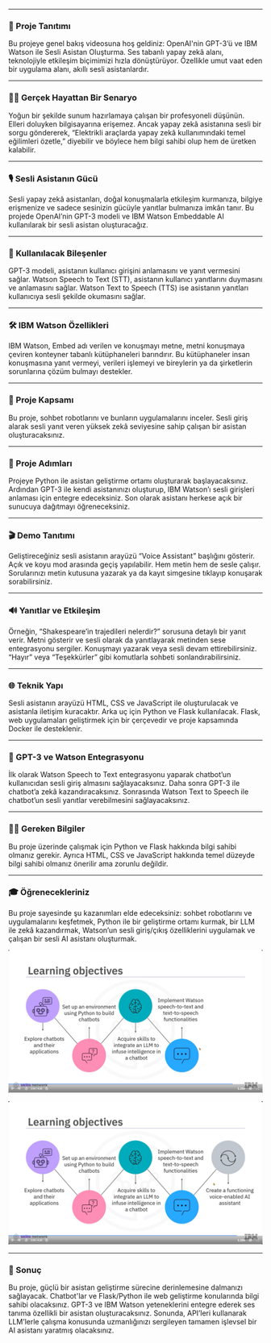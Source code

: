 
---

### 🧠 Proje Tanıtımı

Bu projeye genel bakış videosuna hoş geldiniz: OpenAI'nin GPT-3’ü ve IBM Watson ile Sesli Asistan Oluşturma. Ses tabanlı yapay zekâ alanı, teknolojiyle etkileşim biçimimizi hızla dönüştürüyor. Özellikle umut vaat eden bir uygulama alanı, akıllı sesli asistanlardır.

---

### 👩‍💼 Gerçek Hayattan Bir Senaryo

Yoğun bir şekilde sunum hazırlamaya çalışan bir profesyoneli düşünün. Elleri doluyken bilgisayarına erişemez. Ancak yapay zekâ asistanına sesli bir sorgu göndererek, “Elektrikli araçlarda yapay zekâ kullanımındaki temel eğilimleri özetle,” diyebilir ve böylece hem bilgi sahibi olup hem de üretken kalabilir.

---

### 🎙️ Sesli Asistanın Gücü

Sesli yapay zekâ asistanları, doğal konuşmalarla etkileşim kurmanıza, bilgiye erişmenize ve sadece sesinizin gücüyle yanıtlar bulmanıza imkân tanır. Bu projede OpenAI’nin GPT-3 modeli ve IBM Watson Embeddable AI kullanılarak bir sesli asistan oluşturacağız.

---

### 🧩 Kullanılacak Bileşenler

GPT-3 modeli, asistanın kullanıcı girişini anlamasını ve yanıt vermesini sağlar. Watson Speech to Text (STT), asistanın kullanıcı yanıtlarını duymasını ve anlamasını sağlar. Watson Text to Speech (TTS) ise asistanın yanıtları kullanıcıya sesli şekilde okumasını sağlar.

---

### 🛠️ IBM Watson Özellikleri

IBM Watson, Embed adı verilen ve konuşmayı metne, metni konuşmaya çeviren konteyner tabanlı kütüphaneleri barındırır. Bu kütüphaneler insan konuşmasına yanıt vermeyi, verileri işlemeyi ve bireylerin ya da şirketlerin sorunlarına çözüm bulmayı destekler.

---

### 🤖 Proje Kapsamı

Bu proje, sohbet robotlarını ve bunların uygulamalarını inceler. Sesli giriş alarak sesli yanıt veren yüksek zekâ seviyesine sahip çalışan bir asistan oluşturacaksınız.

---

### 🧪 Proje Adımları

Projeye Python ile asistan geliştirme ortamı oluşturarak başlayacaksınız. Ardından GPT-3 ile kendi asistanınızı oluşturup, IBM Watson’ı sesli girişleri anlaması için entegre edeceksiniz. Son olarak asistanı herkese açık bir sunucuya dağıtmayı öğreneceksiniz.

---

### 🎬 Demo Tanıtımı

Geliştireceğiniz sesli asistanın arayüzü “Voice Assistant” başlığını gösterir. Açık ve koyu mod arasında geçiş yapılabilir. Hem metin hem de sesle çalışır. Sorularınızı metin kutusuna yazarak ya da kayıt simgesine tıklayıp konuşarak sorabilirsiniz.

---

### 🔊 Yanıtlar ve Etkileşim

Örneğin, “Shakespeare’in trajedileri nelerdir?” sorusuna detaylı bir yanıt verir. Metni gösterir ve sesli olarak da yanıtlayarak metinden sese entegrasyonu sergiler. Konuşmayı yazarak veya sesli devam ettirebilirsiniz. “Hayır” veya “Teşekkürler” gibi komutlarla sohbeti sonlandırabilirsiniz.

---

### 🌐 Teknik Yapı

Sesli asistanın arayüzü HTML, CSS ve JavaScript ile oluşturulacak ve asistanla iletişim kuracaktır. Arka uç için Python ve Flask kullanılacak. Flask, web uygulamaları geliştirmek için bir çerçevedir ve proje kapsamında Docker ile desteklenir.

---

### 🧠 GPT-3 ve Watson Entegrasyonu

İlk olarak Watson Speech to Text entegrasyonu yaparak chatbot’un kullanıcıdan sesli giriş almasını sağlayacaksınız. Daha sonra GPT-3 ile chatbot’a zekâ kazandıracaksınız. Sonrasında Watson Text to Speech ile chatbot’un sesli yanıtlar verebilmesini sağlayacaksınız.

---

### 🧑‍💻 Gereken Bilgiler

Bu proje üzerinde çalışmak için Python ve Flask hakkında bilgi sahibi olmanız gerekir. Ayrıca HTML, CSS ve JavaScript hakkında temel düzeyde bilgi sahibi olmanız önerilir ama zorunlu değildir.

---

### 🎓 Öğrenecekleriniz

Bu proje sayesinde şu kazanımları elde edeceksiniz: sohbet robotlarını ve uygulamalarını keşfetmek, Python ile bir geliştirme ortamı kurmak, bir LLM ile zekâ kazandırmak, Watson’un sesli giriş/çıkış özelliklerini uygulamak ve çalışan bir sesli AI asistanı oluşturmak.

![1748468622177](image/module3_1_CreateYourOwnChatGPT-likeWebsite/1748468622177.png)

![1748468638047](image/module3_1_CreateYourOwnChatGPT-likeWebsite/1748468638047.png)

---

### 🏁 Sonuç

Bu proje, güçlü bir asistan geliştirme sürecine derinlemesine dalmanızı sağlayacak. Chatbot'lar ve Flask/Python ile web geliştirme konularında bilgi sahibi olacaksınız. GPT-3 ve IBM Watson yeteneklerini entegre ederek ses tanıma özellikli bir asistan oluşturacaksınız. Sonunda, API’leri kullanarak LLM’lerle çalışma konusunda uzmanlığınızı sergileyen tamamen işlevsel bir AI asistanı yaratmış olacaksınız.
